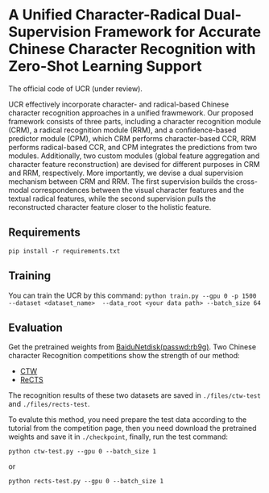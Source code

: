 # A Unified Character-Radical Dual-Supervision Framework for Accurate Chinese Character Recognition with Zero-Shot Learning Support

The official code of UCR (under review). 

UCR effectively incorporate character- and radical-based Chinese character recognition approaches in a unified frawmework. Our proposed framework consists of three parts, including a character recognition module (CRM), a radical recognition module (RRM), and a confidence-based predictor module (CPM), which CRM performs character-based CCR, RRM performs radical-based CCR, and CPM integrates the predictions from two modules. Additionally, two custom modules (global feature aggregation and character feature reconstruction) are devised for different purposes in CRM and RRM, respectively. More importantly, we devise a dual supervision mechanism between CRM and RRM.   The first
supervision builds the cross-modal correspondences between the visual character features and the textual radical features, while the second supervision pulls the reconstructed character feature closer to the holistic feature.   

## Requirements

```pip install -r requirements.txt```

## Training
You can train the UCR by this command:
```python train.py --gpu 0 -p 1500 --dataset <dataset_name>  --data_root <your data path> --batch_size 64```

## Evaluation
Get the pretrained weights from [BaiduNetdisk(passwd:rb9g)](https://pan.baidu.com/s/1KY9AYmjzNv9cipYMWk_RYQ). Two Chinese character Recognition competitions show the strength of our method:

- [CTW](https://codalab.lisn.upsaclay.fr/competitions/13146#results)
- [ReCTS](https://rrc.cvc.uab.es/?ch=12&com=evaluation&task=1)

The recognition results of these two datasets are saved in `./files/ctw-test` and `./files/rects-test`.

To evalute this method, you need prepare the test data according to the tutorial from the  competition page, then you need download the pretrained weights and save it in `./checkpoint`, finally, run the test command:

`python ctw-test.py --gpu 0 --batch_size 1`

or

`python rects-test.py --gpu 0 --batch_size 1`